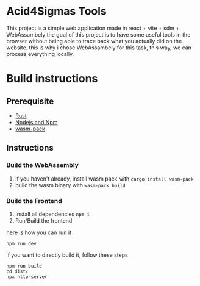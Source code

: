 # Acid4Sigmas Tools
This project is a simple web application made in react + vite + sdm + WebAssambely
the goal of this project is to have some useful tools in the browser without being able to trace back what you actually did on the website.
this is why i chose WebAssambely for this task, this way, we can process everything locally.

# Build instructions
## Prerequisite
- [Rust](https://www.rust-lang.org/tools/install)
- [Nodejs and Npm](https://nodejs.org/en/download)
- [wasm-pack](https://github.com/rustwasm/wasm-pack)

## Instructions

### Build the WebAssembly
1. if you haven't already, install wasm pack with `cargo install wasm-pack`
2. build the wasm binary with `wasm-pack build`

### Build the Frontend
1. Install all dependencies `npm i`
2. Run/Build the frontend

here is how you can run it
```
npm run dev
```
if you want to directly build it, follow these steps

```
npm run build
cd dist/
npx http-server
```
